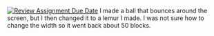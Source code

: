 [![Review Assignment Due Date](https://classroom.github.com/assets/deadline-readme-button-8d59dc4de5201274e310e4c54b9627a8934c3b88527886e3b421487c677d23eb.svg)](https://classroom.github.com/a/vyw6SuqC)
I made a ball that bounces around the screen, but I then changed it to a lemur I made. I was not sure how to change the width so it went back about 50 blocks. 
